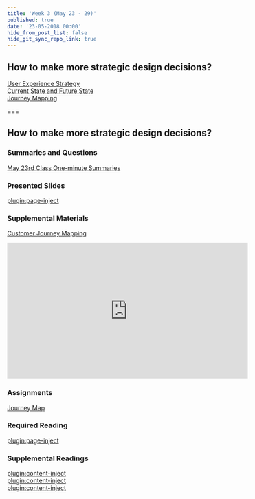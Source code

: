 ```yaml
---
title: 'Week 3 (May 23 - 29)'
published: true
date: '23-05-2018 00:00'
hide_from_post_list: false
hide_git_sync_repo_link: true
---
```


## How to make more strategic design decisions?  
[User Experience Strategy](https://demo.hibbittsdesign.org/cmpt-363-182/pdfs/cmpt-363-182-strategic-ux-design.pdf#page=5)  
[Current State and Future State](https://demo.hibbittsdesign.org/cmpt-363-182/pdfs/cmpt-363-182-strategic-ux-design.pdf#page=31)  
[Journey Mapping](https://demo.hibbittsdesign.org/cmpt-363-182/pdfs/cmpt-363-182-strategic-ux-design.pdf#page=56)  

===

## **How to make more strategic design decisions?**

### Summaries and Questions  
[May 23rd Class One-minute Summaries](https://canvas.sfu.ca/courses/41288/assignments/329330)

### Presented Slides  
[plugin:page-inject](/all-slides/week-03)

### Supplemental Materials  
[Customer Journey Mapping](https://www.youtube.com/watch?v=a40QYgO-_aM)  
<div class="embed-responsive embed-responsive-4by3"><iframe width="560" height="315" src="https://www.youtube.com/embed/a40QYgO-_aM" frameborder="0" allow="autoplay; encrypted-media" allowfullscreen></iframe></div>

### Assignments
[Journey Map](https://canvas.sfu.ca/courses/41288/assignments/329337)  

### Required Reading  
[plugin:page-inject](/all-readings/week-03)

### Supplemental Readings  
[plugin:content-inject](/ux-techniques-guide/how-to-understand-and-communicate-peoples-needs-and-behaviors/interviews)  
[plugin:content-inject](/ux-techniques-guide/how-to-make-more-strategic-design-decisions/journey-mapping)  
[plugin:content-inject](/ux-techniques-guide/how-to-make-more-strategic-design-decisions/user-experience-strategy)  
